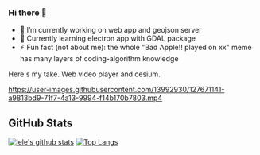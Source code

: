 
### Hi there 👋

- 🔭 I’m currently working on web app and geojson server
- 🌱 Currently learning electron app with GDAL package
- ⚡ Fun fact (not about me): the whole "Bad Apple!! played on xx" meme has many layers of coding-algorithm knowledge

Here's my take. Web video player and cesium.

https://user-images.githubusercontent.com/13992930/127671141-a9813bd9-71f7-4a13-9994-f14b170b7803.mp4

## GitHub Stats
[![lele's github stats](https://github-readme-stats.vercel.app/api?username=thejatmik&theme=gruvbox)](https://github.com/anuraghazra/github-readme-stats&count_private=true)
[![Top Langs](https://github-readme-stats.vercel.app/api/top-langs/?username=thejatmik&theme=gruvbox&layout=compact)](https://github.com/anuraghazra/github-readme-stats)

<!--
**thejatmik/thejatmik** is a ✨ _special_ ✨ repository because its `README.md` (this file) appears on your GitHub profile.

Here are some ideas to get you started:

- 🌱 I’m currently learning ...
- 👯 I’m looking to collaborate on ...
- 🤔 I’m looking for help with ...
- 💬 Ask me about ...
- 📫 How to reach me: ...
- 😄 Pronouns: ...
-->

